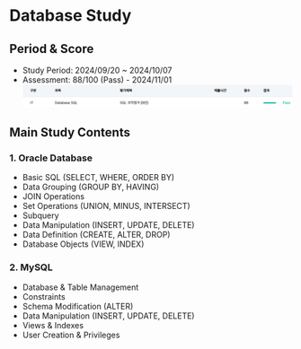 Database Study
===========

Period & Score
---------
- Study Period: 2024/09/20 ~ 2024/10/07
- Assessment: 88/100 (Pass) - 2024/11/01
![Database_exam_result](/images/Database_exam_result.png)

Main Study Contents
---------
### 1. Oracle Database
- Basic SQL (SELECT, WHERE, ORDER BY)
- Data Grouping (GROUP BY, HAVING)
- JOIN Operations
- Set Operations (UNION, MINUS, INTERSECT) 
- Subquery
- Data Manipulation (INSERT, UPDATE, DELETE)
- Data Definition (CREATE, ALTER, DROP)
- Database Objects (VIEW, INDEX)

### 2. MySQL
- Database & Table Management
- Constraints
- Schema Modification (ALTER)
- Data Manipulation (INSERT, UPDATE, DELETE)
- Views & Indexes
- User Creation & Privileges
